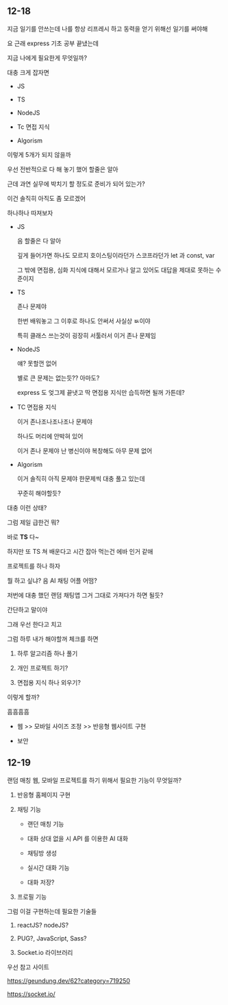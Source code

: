 ## 12-18

지금 일기를 안쓰는데 나를 항상 리프레시 하고 동력을 얻기 위해선 일기를 써야해

요 근래 express 기초 공부 끝냈는데

지금 나에게 필요한게 무엇일까?

대충 크게 잡자면

- JS

- TS

- NodeJS

- Tc 면접 지식

- Algorism

이렇게 5개가 되지 않을까

우선 전반적으로 다 해 놓기 했어 할줄은 알아

근데 과연 실무에 박치기 할 정도로 준비가 되어 있는가?

이건 솔직히 아직도 좀 모르겠어

하나하나 따져보자

- JS

  음 할줄은 다 알아

  깊게 들어가면 하나도 모르지 호이스팅이라던가 스코프라던가 let 과 const, var

  그 밖에 면접용, 심화 지식에 대해서 모르거나 알고 있어도 대답을 제대로 못하는 수준이지

- TS

  존나 문제야

  한번 배워놓고 그 이후로 하나도 안써서 사실상 ㅄ이야

  특히 클래스 쓰는것이 굉장히 서툴러서 이거 존나 문제임

- NodeJS

  얘? 못할껀 없어

  별로 큰 문제는 없는듯?? 아마도?

  express 도 엊그제 끝냇고 딱 면접용 지식만 습득하면 될꺼 가튼데?

- TC 면접용 지식

  이거 존나조나조나조나 문제야

  하나도 머리에 안박혀 있어

  이거 존나 문제야 난 병신이야 복창해도 아무 문제 없어

- Algorism

  이거 솔직히 아직 문제야 한문제씩 대충 풀고 있는데

  꾸준히 해야할듯?

대충 이런 상태?

그럼 제일 급한건 뭐?

바로 **TS** 다~

하지만 또 TS 쳐 배운다고 시간 잡아 먹는건 에바 인거 같애

프로젝트를 하나 하자

뭘 하고 싶냐? 음 AI 채팅 어플 어떰?

저번에 대충 했던 랜덤 채팅앱 그거 그대로 가져다가 하면 될듯?

간단하고 말이야

그래 우선 한다고 치고

그럼 하루 내가 해야할꺼 체크를 하면

1. 하루 알고리즘 하나 풀기

2. 개인 프로젝트 하기?

3. 면접용 지식 하나 외우기?

이렇게 할까?

흠흠흠흠

- 웹 >> 모바일 사이즈 조정 >> 반응형 웹사이트 구현

- 보안

## 12-19

랜덤 매칭 웹, 모바일 프로젝트를 하기 위해서 필요한 기능이 무엇일까?

1. 반응형 홈페이지 구현

2. 채팅 기능

   - 랜던 매칭 기능

   - 대화 상대 없을 시 API 를 이용한 AI 대화

   - 채팅방 생성

   - 실시간 대화 기능

   - 대화 저장?

3. 프로필 기능

그럼 이걸 구현하는데 필요한 기술들

1. reactJS? nodeJS?

2. PUG?, JavaScript, Sass?

3. Socket.io 라이브러리

우선 참고 사이트

https://geundung.dev/62?category=719250

https://socket.io/

